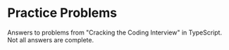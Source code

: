 # Practice Problems

Answers to problems from "Cracking the Coding Interview" in TypeScript. Not all
answers are complete.
